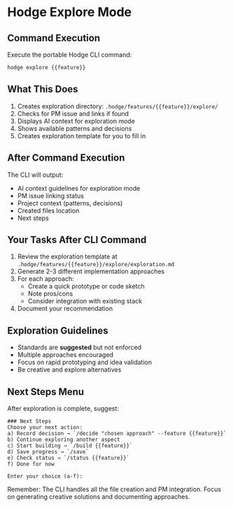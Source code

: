 # Hodge Explore Mode

## Command Execution
Execute the portable Hodge CLI command:
```bash
hodge explore {{feature}}
```

## What This Does
1. Creates exploration directory: `.hodge/features/{{feature}}/explore/`
2. Checks for PM issue and links if found
3. Displays AI context for exploration mode
4. Shows available patterns and decisions
5. Creates exploration template for you to fill in

## After Command Execution
The CLI will output:
- AI context guidelines for exploration mode
- PM issue linking status
- Project context (patterns, decisions)
- Created files location
- Next steps

## Your Tasks After CLI Command
1. Review the exploration template at `.hodge/features/{{feature}}/explore/exploration.md`
2. Generate 2-3 different implementation approaches
3. For each approach:
   - Create a quick prototype or code sketch
   - Note pros/cons
   - Consider integration with existing stack
4. Document your recommendation

## Exploration Guidelines
- Standards are **suggested** but not enforced
- Multiple approaches encouraged
- Focus on rapid prototyping and idea validation
- Be creative and explore alternatives

## Next Steps Menu
After exploration is complete, suggest:
```
### Next Steps
Choose your next action:
a) Record decision → `/decide "chosen approach" --feature {{feature}}`
b) Continue exploring another aspect
c) Start building → `/build {{feature}}`
d) Save progress → `/save`
e) Check status → `/status {{feature}}`
f) Done for now

Enter your choice (a-f):
```

Remember: The CLI handles all the file creation and PM integration. Focus on generating creative solutions and documenting approaches.